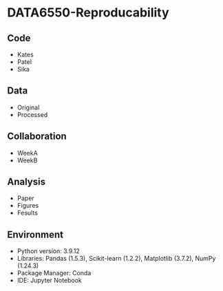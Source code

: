 # DATA6550-Reproducability

## Code <br>
 - Kates <br>
 - Patel <br>
 - Sika <br>
## Data <br>
  - Original <br>
  - Processed <br>
## Collaboration <br>
  - WeekA <br>
  - WeekB <br>
## Analysis <br>
  - Paper <br>
  - Figures <br>
  - Fesults <br>
## Environment <br>
  - Python version: 3.9.12
  - Libraries: Pandas (1.5.3), Scikit-learn (1.2.2), Matplotlib (3.7.2), NumPy (1.24.3)
  - Package Manager: Conda
  - IDE: Jupyter Notebook 
